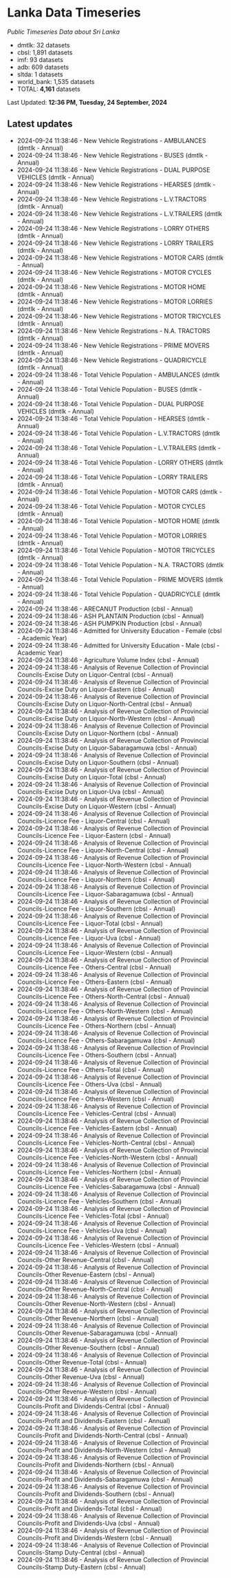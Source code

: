 # Lanka Data Timeseries
*Public Timeseries Data about Sri Lanka*

* dmtlk: 32 datasets
* cbsl: 1,891 datasets
* imf: 93 datasets
* adb: 609 datasets
* sltda: 1 datasets
* world_bank: 1,535 datasets
* TOTAL: **4,161** datasets

Last Updated: **12:36 PM, Tuesday, 24 September, 2024**

## Latest updates

* 2024-09-24 11:38:46 - New Vehicle Registrations - AMBULANCES (dmtlk - Annual)
* 2024-09-24 11:38:46 - New Vehicle Registrations - BUSES (dmtlk - Annual)
* 2024-09-24 11:38:46 - New Vehicle Registrations - DUAL PURPOSE VEHICLES (dmtlk - Annual)
* 2024-09-24 11:38:46 - New Vehicle Registrations - HEARSES (dmtlk - Annual)
* 2024-09-24 11:38:46 - New Vehicle Registrations - L.V.TRACTORS (dmtlk - Annual)
* 2024-09-24 11:38:46 - New Vehicle Registrations - L.V.TRAILERS (dmtlk - Annual)
* 2024-09-24 11:38:46 - New Vehicle Registrations - LORRY OTHERS (dmtlk - Annual)
* 2024-09-24 11:38:46 - New Vehicle Registrations - LORRY TRAILERS (dmtlk - Annual)
* 2024-09-24 11:38:46 - New Vehicle Registrations - MOTOR CARS (dmtlk - Annual)
* 2024-09-24 11:38:46 - New Vehicle Registrations - MOTOR CYCLES (dmtlk - Annual)
* 2024-09-24 11:38:46 - New Vehicle Registrations - MOTOR HOME (dmtlk - Annual)
* 2024-09-24 11:38:46 - New Vehicle Registrations - MOTOR LORRIES (dmtlk - Annual)
* 2024-09-24 11:38:46 - New Vehicle Registrations - MOTOR TRICYCLES (dmtlk - Annual)
* 2024-09-24 11:38:46 - New Vehicle Registrations - N.A. TRACTORS (dmtlk - Annual)
* 2024-09-24 11:38:46 - New Vehicle Registrations - PRIME MOVERS (dmtlk - Annual)
* 2024-09-24 11:38:46 - New Vehicle Registrations - QUADRICYCLE (dmtlk - Annual)
* 2024-09-24 11:38:46 - Total Vehicle Population - AMBULANCES (dmtlk - Annual)
* 2024-09-24 11:38:46 - Total Vehicle Population - BUSES (dmtlk - Annual)
* 2024-09-24 11:38:46 - Total Vehicle Population - DUAL PURPOSE VEHICLES (dmtlk - Annual)
* 2024-09-24 11:38:46 - Total Vehicle Population - HEARSES (dmtlk - Annual)
* 2024-09-24 11:38:46 - Total Vehicle Population - L.V.TRACTORS (dmtlk - Annual)
* 2024-09-24 11:38:46 - Total Vehicle Population - L.V.TRAILERS (dmtlk - Annual)
* 2024-09-24 11:38:46 - Total Vehicle Population - LORRY OTHERS (dmtlk - Annual)
* 2024-09-24 11:38:46 - Total Vehicle Population - LORRY TRAILERS (dmtlk - Annual)
* 2024-09-24 11:38:46 - Total Vehicle Population - MOTOR CARS (dmtlk - Annual)
* 2024-09-24 11:38:46 - Total Vehicle Population - MOTOR CYCLES (dmtlk - Annual)
* 2024-09-24 11:38:46 - Total Vehicle Population - MOTOR HOME (dmtlk - Annual)
* 2024-09-24 11:38:46 - Total Vehicle Population - MOTOR LORRIES (dmtlk - Annual)
* 2024-09-24 11:38:46 - Total Vehicle Population - MOTOR TRICYCLES (dmtlk - Annual)
* 2024-09-24 11:38:46 - Total Vehicle Population - N.A. TRACTORS (dmtlk - Annual)
* 2024-09-24 11:38:46 - Total Vehicle Population - PRIME MOVERS (dmtlk - Annual)
* 2024-09-24 11:38:46 - Total Vehicle Population - QUADRICYCLE (dmtlk - Annual)
* 2024-09-24 11:38:46 - ARECANUT Production (cbsl - Annual)
* 2024-09-24 11:38:46 - ASH PLANTAIN Production (cbsl - Annual)
* 2024-09-24 11:38:46 - ASH PUMPKIN Production (cbsl - Annual)
* 2024-09-24 11:38:46 - Admitted for University Education - Female (cbsl - Academic Year)
* 2024-09-24 11:38:46 - Admitted for University Education - Male (cbsl - Academic Year)
* 2024-09-24 11:38:46 - Agriculture Volume Index (cbsl - Annual)
* 2024-09-24 11:38:46 - Analysis of Revenue Collection of Provincial Councils-Excise Duty on Liquor-Central (cbsl - Annual)
* 2024-09-24 11:38:46 - Analysis of Revenue Collection of Provincial Councils-Excise Duty on Liquor-Eastern (cbsl - Annual)
* 2024-09-24 11:38:46 - Analysis of Revenue Collection of Provincial Councils-Excise Duty on Liquor-North-Central (cbsl - Annual)
* 2024-09-24 11:38:46 - Analysis of Revenue Collection of Provincial Councils-Excise Duty on Liquor-North-Western (cbsl - Annual)
* 2024-09-24 11:38:46 - Analysis of Revenue Collection of Provincial Councils-Excise Duty on Liquor-Northern (cbsl - Annual)
* 2024-09-24 11:38:46 - Analysis of Revenue Collection of Provincial Councils-Excise Duty on Liquor-Sabaragamuwa (cbsl - Annual)
* 2024-09-24 11:38:46 - Analysis of Revenue Collection of Provincial Councils-Excise Duty on Liquor-Southern (cbsl - Annual)
* 2024-09-24 11:38:46 - Analysis of Revenue Collection of Provincial Councils-Excise Duty on Liquor-Total (cbsl - Annual)
* 2024-09-24 11:38:46 - Analysis of Revenue Collection of Provincial Councils-Excise Duty on Liquor-Uva (cbsl - Annual)
* 2024-09-24 11:38:46 - Analysis of Revenue Collection of Provincial Councils-Excise Duty on Liquor-Western (cbsl - Annual)
* 2024-09-24 11:38:46 - Analysis of Revenue Collection of Provincial Councils-Licence Fee - Liquor-Central (cbsl - Annual)
* 2024-09-24 11:38:46 - Analysis of Revenue Collection of Provincial Councils-Licence Fee - Liquor-Eastern (cbsl - Annual)
* 2024-09-24 11:38:46 - Analysis of Revenue Collection of Provincial Councils-Licence Fee - Liquor-North-Central (cbsl - Annual)
* 2024-09-24 11:38:46 - Analysis of Revenue Collection of Provincial Councils-Licence Fee - Liquor-North-Western (cbsl - Annual)
* 2024-09-24 11:38:46 - Analysis of Revenue Collection of Provincial Councils-Licence Fee - Liquor-Northern (cbsl - Annual)
* 2024-09-24 11:38:46 - Analysis of Revenue Collection of Provincial Councils-Licence Fee - Liquor-Sabaragamuwa (cbsl - Annual)
* 2024-09-24 11:38:46 - Analysis of Revenue Collection of Provincial Councils-Licence Fee - Liquor-Southern (cbsl - Annual)
* 2024-09-24 11:38:46 - Analysis of Revenue Collection of Provincial Councils-Licence Fee - Liquor-Total (cbsl - Annual)
* 2024-09-24 11:38:46 - Analysis of Revenue Collection of Provincial Councils-Licence Fee - Liquor-Uva (cbsl - Annual)
* 2024-09-24 11:38:46 - Analysis of Revenue Collection of Provincial Councils-Licence Fee - Liquor-Western (cbsl - Annual)
* 2024-09-24 11:38:46 - Analysis of Revenue Collection of Provincial Councils-Licence Fee - Others-Central (cbsl - Annual)
* 2024-09-24 11:38:46 - Analysis of Revenue Collection of Provincial Councils-Licence Fee - Others-Eastern (cbsl - Annual)
* 2024-09-24 11:38:46 - Analysis of Revenue Collection of Provincial Councils-Licence Fee - Others-North-Central (cbsl - Annual)
* 2024-09-24 11:38:46 - Analysis of Revenue Collection of Provincial Councils-Licence Fee - Others-North-Western (cbsl - Annual)
* 2024-09-24 11:38:46 - Analysis of Revenue Collection of Provincial Councils-Licence Fee - Others-Northern (cbsl - Annual)
* 2024-09-24 11:38:46 - Analysis of Revenue Collection of Provincial Councils-Licence Fee - Others-Sabaragamuwa (cbsl - Annual)
* 2024-09-24 11:38:46 - Analysis of Revenue Collection of Provincial Councils-Licence Fee - Others-Southern (cbsl - Annual)
* 2024-09-24 11:38:46 - Analysis of Revenue Collection of Provincial Councils-Licence Fee - Others-Total (cbsl - Annual)
* 2024-09-24 11:38:46 - Analysis of Revenue Collection of Provincial Councils-Licence Fee - Others-Uva (cbsl - Annual)
* 2024-09-24 11:38:46 - Analysis of Revenue Collection of Provincial Councils-Licence Fee - Others-Western (cbsl - Annual)
* 2024-09-24 11:38:46 - Analysis of Revenue Collection of Provincial Councils-Licence Fee - Vehicles-Central (cbsl - Annual)
* 2024-09-24 11:38:46 - Analysis of Revenue Collection of Provincial Councils-Licence Fee - Vehicles-Eastern (cbsl - Annual)
* 2024-09-24 11:38:46 - Analysis of Revenue Collection of Provincial Councils-Licence Fee - Vehicles-North-Central (cbsl - Annual)
* 2024-09-24 11:38:46 - Analysis of Revenue Collection of Provincial Councils-Licence Fee - Vehicles-North-Western (cbsl - Annual)
* 2024-09-24 11:38:46 - Analysis of Revenue Collection of Provincial Councils-Licence Fee - Vehicles-Northern (cbsl - Annual)
* 2024-09-24 11:38:46 - Analysis of Revenue Collection of Provincial Councils-Licence Fee - Vehicles-Sabaragamuwa (cbsl - Annual)
* 2024-09-24 11:38:46 - Analysis of Revenue Collection of Provincial Councils-Licence Fee - Vehicles-Southern (cbsl - Annual)
* 2024-09-24 11:38:46 - Analysis of Revenue Collection of Provincial Councils-Licence Fee - Vehicles-Total (cbsl - Annual)
* 2024-09-24 11:38:46 - Analysis of Revenue Collection of Provincial Councils-Licence Fee - Vehicles-Uva (cbsl - Annual)
* 2024-09-24 11:38:46 - Analysis of Revenue Collection of Provincial Councils-Licence Fee - Vehicles-Western (cbsl - Annual)
* 2024-09-24 11:38:46 - Analysis of Revenue Collection of Provincial Councils-Other Revenue-Central (cbsl - Annual)
* 2024-09-24 11:38:46 - Analysis of Revenue Collection of Provincial Councils-Other Revenue-Eastern (cbsl - Annual)
* 2024-09-24 11:38:46 - Analysis of Revenue Collection of Provincial Councils-Other Revenue-North-Central (cbsl - Annual)
* 2024-09-24 11:38:46 - Analysis of Revenue Collection of Provincial Councils-Other Revenue-North-Western (cbsl - Annual)
* 2024-09-24 11:38:46 - Analysis of Revenue Collection of Provincial Councils-Other Revenue-Northern (cbsl - Annual)
* 2024-09-24 11:38:46 - Analysis of Revenue Collection of Provincial Councils-Other Revenue-Sabaragamuwa (cbsl - Annual)
* 2024-09-24 11:38:46 - Analysis of Revenue Collection of Provincial Councils-Other Revenue-Southern (cbsl - Annual)
* 2024-09-24 11:38:46 - Analysis of Revenue Collection of Provincial Councils-Other Revenue-Total (cbsl - Annual)
* 2024-09-24 11:38:46 - Analysis of Revenue Collection of Provincial Councils-Other Revenue-Uva (cbsl - Annual)
* 2024-09-24 11:38:46 - Analysis of Revenue Collection of Provincial Councils-Other Revenue-Western (cbsl - Annual)
* 2024-09-24 11:38:46 - Analysis of Revenue Collection of Provincial Councils-Profit and Dividends-Central (cbsl - Annual)
* 2024-09-24 11:38:46 - Analysis of Revenue Collection of Provincial Councils-Profit and Dividends-Eastern (cbsl - Annual)
* 2024-09-24 11:38:46 - Analysis of Revenue Collection of Provincial Councils-Profit and Dividends-North-Central (cbsl - Annual)
* 2024-09-24 11:38:46 - Analysis of Revenue Collection of Provincial Councils-Profit and Dividends-North-Western (cbsl - Annual)
* 2024-09-24 11:38:46 - Analysis of Revenue Collection of Provincial Councils-Profit and Dividends-Northern (cbsl - Annual)
* 2024-09-24 11:38:46 - Analysis of Revenue Collection of Provincial Councils-Profit and Dividends-Sabaragamuwa (cbsl - Annual)
* 2024-09-24 11:38:46 - Analysis of Revenue Collection of Provincial Councils-Profit and Dividends-Southern (cbsl - Annual)
* 2024-09-24 11:38:46 - Analysis of Revenue Collection of Provincial Councils-Profit and Dividends-Total (cbsl - Annual)
* 2024-09-24 11:38:46 - Analysis of Revenue Collection of Provincial Councils-Profit and Dividends-Uva (cbsl - Annual)
* 2024-09-24 11:38:46 - Analysis of Revenue Collection of Provincial Councils-Profit and Dividends-Western (cbsl - Annual)
* 2024-09-24 11:38:46 - Analysis of Revenue Collection of Provincial Councils-Stamp Duty-Central (cbsl - Annual)
* 2024-09-24 11:38:46 - Analysis of Revenue Collection of Provincial Councils-Stamp Duty-Eastern (cbsl - Annual)